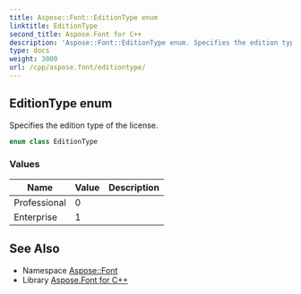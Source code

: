 ```yaml
---
title: Aspose::Font::EditionType enum
linktitle: EditionType
second_title: Aspose.Font for C++
description: 'Aspose::Font::EditionType enum. Specifies the edition type of the license in C++.'
type: docs
weight: 3000
url: /cpp/aspose.font/editiontype/
---
```

## EditionType enum


Specifies the edition type of the license.

```cpp
enum class EditionType
```

### Values

| Name | Value | Description |
| --- | --- | --- |
| Professional | 0 |  |
| Enterprise | 1 |  |

## See Also

* Namespace [Aspose::Font](../)
* Library [Aspose.Font for C++](../../)
